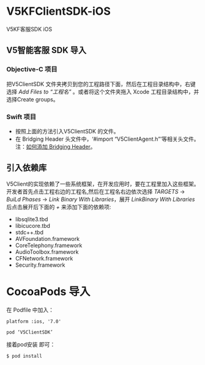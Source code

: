 # V5KFClientSDK-iOS
V5KF客服SDK iOS

## V5智能客服 SDK 导入

### Objective-C 项目

把V5ClientSDK 文件夹拷贝到您的工程路径下面，然后在工程目录结构中，右键选择 *Add Files to “工程名”* 。或者将这个文件夹拖入 Xcode 工程目录结构中，并选择Create groups。

### Swift 项目

* 按照上面的方法引入V5ClientSDK 的文件。
* 在 Bridging Header 头文件中，‘#import “V5ClientAgent.h”’等相关头文件。注：[如何添加 Bridging Header](http://bencoding.com/2015/04/15/adding-a-swift-bridge-header-manually/)。

## 引入依赖库

V5Client的实现依赖了一些系统框架，在开发应用时，要在工程里加入这些框架。开发者首先点击工程右边的工程名,然后在工程名右边依次选择 *TARGETS* -> *BuiLd Phases* -> *Link Binary With Libraries*，展开 *LinkBinary With Libraries* 后点击展开后下面的 *+* 来添加下面的依赖项:

- libsqlite3.tbd
- libicucore.tbd
- stdc++.tbd
- AVFoundation.framework
- CoreTelephony.framework
- AudioToolbox.framework
- CFNetwork.framework
- Security.framework

# CocoaPods 导入

在 Podfile 中加入：

```
platform :ios, '7.0'

pod ‘V5ClientSDK’
```

接着pod安装 即可：

```
$ pod install
```

